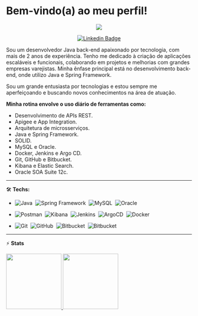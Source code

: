 <h1 align="left">Bem-vindo(a) ao meu perfil!</h1>

<!-- Profile Views -->
<!-- <p align="left"> <img src="https://komarev.com/ghpvc/?username=xGuiilherme&color=blue" alt="Profile views" /> </p> -->

<!-- Typing SVG by DenverCoder1 - https://github.com/DenverCoder1/readme-typing-svg -->
<p align="center">
  <a href="https://github.com/xGuiilherme/readme-typing-svg"><img src="https://readme-typing-svg.herokuapp.com/?lines=Back-end%20developer;Experienced%20Java+%20and%20MySQL;1%2B%20years%20of%20coding%20experience;Always%20learning%20new%20things!!&font=Fira%20Code&center=true&width=440&height=45&color=f75c7e&vCenter=true&size=22"></a>
</p>

<div align="center">
  
[![Linkedin Badge](https://img.shields.io/badge/-@guilhermehm-DC143C?style=flat-square&labelColor=0000CD&logo=linkedin&logoColor=white&link=https://linkedin.com/in/guilhermeh-)](https://linkedin.com/in/guilhermehm)
  
</div>

Sou um desenvolvedor Java back-end apaixonado por tecnologia, com mais de 2 anos de experiência. Tenho me dedicado à criação de aplicações escaláveis e funcionais, colaborando em projetos e melhorias com grandes empresas varejistas. Minha ênfase principal está no desenvolvimento back-end, onde utilizo Java e Spring Framework.

Sou um grande entusiasta por tecnologias e estou sempre me aperfeiçoando e buscando novos conhecimentos na área de atuação.

**Minha rotina envolve o uso diário de ferramentas como:**

- Desenvolvimento de APIs REST.
- Apigee e App Integration.
- Arquitetura de microsserviços.
- Java e Spring Framework.
- SOLID.
- MySQL e Oracle.
- Docker, Jenkins e Argo CD.
- Git, GitHub e Bitbucket.
- Kibana e Elastic Search.
- Oracle SOA Suite 12c.
<hr>

🛠️ **Techs:**

- ![Java](https://img.shields.io/badge/-Java-05122A?style=flat&logo=buy-me-a-coffee&logoColor=FF8C00)&nbsp;
![Spring Framework](https://img.shields.io/badge/-Spring_Framework-05122A?style=flat&logo=Spring&logoColor=gren&color=05122A)&nbsp;
![MySQL](https://img.shields.io/badge/-MySQL-05122A?style=flat&logo=MySQL&logoColor=01FCEF&color=05122A)&nbsp;
![Oracle](https://img.shields.io/badge/-Oracle-05122A?style=flat&logo=Oracle&logoColor=DF0101&color=05122A)&nbsp;

- ![Postman](https://img.shields.io/badge/-Postman-05122A?style=flat&logo=Postman&logoColor=orange&color=05122A)&nbsp;
![Kibana](https://img.shields.io/badge/-Kibana-05122A?style=flat&logo=Kibana&logoColor=04B486&color=05122A)&nbsp;
![Jenkins](https://img.shields.io/badge/-Jenkins-05122A?style=flat&logo=Jenkins&logoColor=orange&color=05122A)&nbsp;
![ArgoCD](https://img.shields.io/badge/-ArgoCD-05122A?style=flat&logo=Argo&logoColor=orange&color=05122A)&nbsp;
![Docker](https://img.shields.io/badge/-Docker-05122A?style=flat&logo=Docker&logoColor=blue&color=05122A)&nbsp;

- ![Git](https://img.shields.io/badge/-Git-05122A?style=flat&logo=git&logoColor=orange&color=05122A)&nbsp;
![GitHub](https://img.shields.io/badge/-GitHub-05122A?style=flat&logo=github&logoColor=white&color=05122A)&nbsp;
![Bitbucket](https://img.shields.io/badge/-Bitbucket-05122A?style=flat&logo=Bitbucket&logoColor=blue&color=05122A)&nbsp;
![Bitbucket](https://img.shields.io/badge/-Jira-05122A?style=flat&logo=Jira&logoColor=blue&color=05122A)&nbsp;

---

⚡ **Stats**

<div>
  <a href="https://github.com/xguiilherme/github-readme-stats">
  <img height="150" src="https://github-readme-stats.zohan.tech/api?username=xguiilherme&show_icons=true&theme=radical" />
  <img height="150" src="https://github-readme-stats.zohan.tech/api/top-langs/?username=xguiilherme&theme=radical&layout=compact" />
</div>
